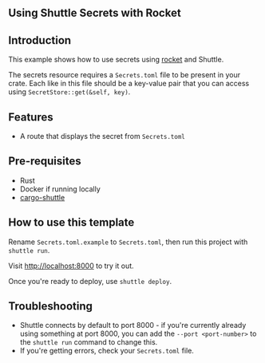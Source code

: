 ## Using Shuttle Secrets with Rocket

## Introduction

This example shows how to use secrets using [rocket](https://github.com/rwf2/rocket) and Shuttle.

The secrets resource requires a `Secrets.toml` file to be present in your crate. Each like in this file
should be a key-value pair that you can access using `SecretStore::get(&self, key)`.

## Features

- A route that displays the secret from `Secrets.toml`

## Pre-requisites

- Rust
- Docker if running locally
- [cargo-shuttle](https://www.shuttle.dev)

## How to use this template

Rename `Secrets.toml.example` to `Secrets.toml`, then run this project with `shuttle run`.

Visit <http://localhost:8000> to try it out.

Once you're ready to deploy, use `shuttle deploy`.

## Troubleshooting
- Shuttle connects by default to port 8000 - if you're currently already using something at port 8000, you can add
  the `--port <port-number>` to the `shuttle run` command to change this.
- If you're getting errors, check your `Secrets.toml` file.
